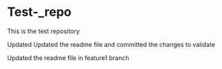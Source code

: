 # Test-_repo
This is the test repository

Updated
Updated the readme file and committed the changes to validate

Updated the readme file in feature1 branch
